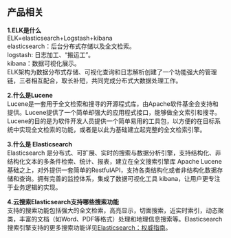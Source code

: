 ## 产品相关
**1.ELK是什么**</br>
ELK=elasticsearch+Logstash+kibana </br>
elasticsearch：后台分布式存储以及全文检索。 </br>
logstash: 日志加工、“搬运工”。</br>
kibana：数据可视化展示。 </br>
ELK架构为数据分布式存储、可视化查询和日志解析创建了一个功能强大的管理链，三者相互配合，取长补短，共同完成分布式大数据处理工作。</br>

**2.什么是Lucene**</br>
Lucene是一套用于全文检索和搜寻的开源程式库，由Apache软件基金会支持和提供。Lucene提供了一个简单却强大的应用程式接口，能够做全文索引和搜寻。Lucene的目的是为软件开发人员提供一个简单易用的工具包，以方便的在目标系统中实现全文检索的功能，或者是以此为基础建立起完整的全文检索引擎。</br>

**3.什么是 Elasticsearch**</br>
Elasticsearch 是分布式、可扩展、实时的搜索与数据分析引擎，支持结构化、非结构化文本的多条件检索、统计、报表，建立在全文搜索引擎库 Apache Lucene基础之上，对外提供一套简单的RestfulAPI，支持各类结构化或者非结构化数据存储和查询。拥有完善的监控体系，集成了数据可视化工具 kibana，让用户更专注于业务逻辑的实现。</br>

**4.云搜索Elasticsearch支持哪些搜索功能**</br>
支持的搜索功能包括强大的全文检索，高亮显示，切面搜索，近实时索引，动态聚类，丰富的文档（如Word、PDF等格式）处理和地理信息搜索等。Elasticsearch搜索引擎支持的更多搜索功能详见[Elasticsearch：权威指南](https://www.elastic.co/guide/en/elasticsearch/reference/5.6/getting-started.html)。</br>


